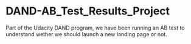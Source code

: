 # DAND-AB_Test_Results_Project
Part of the Udacity DAND program, we have been running an AB test to understand wether we should launch a new landing page or not. 
